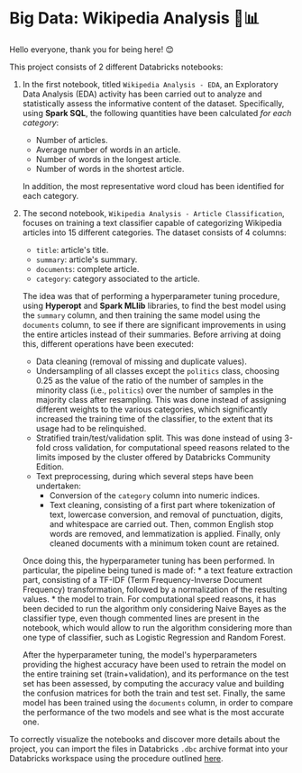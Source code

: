 # Big Data: Wikipedia Analysis :page_facing_up::bar_chart:

Hello everyone, thank you for being here! 😊

This project consists of 2 different Databricks notebooks:
1. In the first notebook, titled `Wikipedia Analysis - EDA`, an Exploratory Data Analysis (EDA) activity has been carried out to analyze and statistically assess the informative content of the dataset. Specifically, using **Spark SQL**, the following quantities have been calculated *for each category*:
     * Number of articles.
     * Average number of words in an article.
     * Number of words in the longest article.
     * Number of words in the shortest article.

    In addition, the most representative word cloud has been identified for each category.
2. The second notebook, `Wikipedia Analysis - Article Classification`, focuses on training a text classifier capable of categorizing Wikipedia articles into 15 different categories. The dataset consists of 4 columns:
    * `title`: article's title.
    * `summary`: article's summary.
    * `documents`: complete article.
    * `category`: category associated to the article.

    The idea was that of performing a hyperparameter tuning procedure, using **Hyperopt** and **Spark MLlib** libraries, to find the best model using the `summary` column, and then training the same model using the `documents` column, to see if there are significant improvements in using the entire articles instead of their summaries. Before arriving at doing this, different operations have been executed:
    * Data cleaning (removal of missing and duplicate values).
    * Undersampling of all classes except the `politics` class, choosing $0.25$ as the value of the ratio of the number of samples in the minority class (i.e., `politics`) over the number of samples in the majority class after resampling. This was done instead of assigning different weights to the various categories, which significantly increased the training time of the classifier, to the extent that its usage had to be relinquished.
    * Stratified train/test/validation split. This was done instead of using 3-fold cross validation, for computational speed reasons related to the limits imposed by the cluster offered by Databricks Community Edition.
    * Text preprocessing, during which several steps have been undertaken:
        - Conversion of the `category` column into numeric indices.
        - Text cleaning, consisting of a first part where tokenization of text, lowercase conversion, and removal of punctuation, digits, and whitespace are carried out. Then, common English stop words are removed, and lemmatization is applied. Finally, only cleaned documents with a minimum token count are retained.

    Once doing this, the hyperparameter tuning has been performed. In particular, the pipeline being tuned is made of:
        * a text feature extraction part, consisting of a TF-IDF (Term Frequency-Inverse Document Frequency) transformation, followed by a normalization of the resulting values.
        * the model to train. For computational speed reasons, it has been decided to run the algorithm only considering Naive Bayes as the classifier type, even though commented lines are present in the notebook, which would allow to run the algorithm considering more than one type of classifier, such as Logistic Regression and Random Forest.

    After the hyperparameter tuning, the model's hyperparameters providing the highest accuracy have been used to retrain the model on the entire training set (train+validation), and its performance on the test set has been assessed, by computing the accuracy value and building the confusion matrices for both the train and test set.
Finally, the same model has been trained using the `documents` column, in order to compare the performance of the two models and see what is the most accurate one.

To correctly visualize the notebooks and discover more details about the project, you can import the files in Databricks `.dbc` archive format into your Databricks workspace using the procedure outlined [here](https://docs.databricks.com/en/notebooks/notebook-export-import.html).
